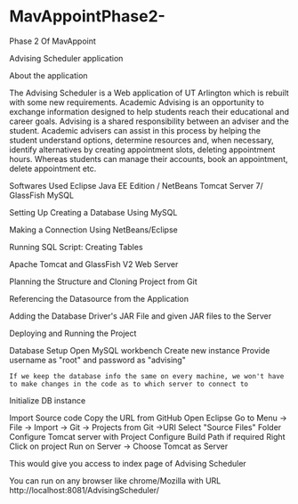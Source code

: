 # MavAppointPhase2-

Phase 2 Of MavAppoint

Advising Scheduler application

About the application

The Advising Scheduler is a Web application of UT Arlington which is rebuilt with some new requirements. Academic Advising is an opportunity to exchange information designed to help students reach their educational and career goals. Advising is a shared responsibility between an adviser and the student. Academic advisers can assist in this process by helping the student understand options, determine resources and, when necessary, identify alternatives by creating appointment slots, deleting appointment hours. Whereas students can manage their accounts, book an appointment, delete appointment etc.

Softwares Used
	Eclipse Java EE Edition / NetBeans
  Tomcat Server 7/ GlassFish
  MySQL

Setting Up
  Creating a Database Using MySQL 

  Making a Connection Using NetBeans/Eclipse

  Running SQL Script: Creating Tables 

  Apache Tomcat and GlassFish V2 Web Server

  Planning the Structure and Cloning Project from Git

  Referencing the Datasource from the Application

  Adding the Database Driver's JAR File  and given JAR files to the Server

  Deploying and Running the Project

Database Setup 
  Open MySQL workbench
  Create new instance
  Provide username as "root" and password as "advising"
    
    If we keep the database info the same on every machine, we won't have to make changes in the code as to which server to connect to

  Initialize DB instance

Import Source code
  Copy the URL from GitHub 
  Open Eclipse 
  Go to Menu → File → Import → Git → Projects from Git →URI
  Select "Source Files" Folder
  Configure Tomcat server with Project
  Configure Build Path if required
  Right Click on project 
  Run on Server → Choose Tomcat as Server

This would give you access to index page of Advising Scheduler

You can run on any browser like chrome/Mozilla with URL
  http://localhost:8081/AdvisingScheduler/



